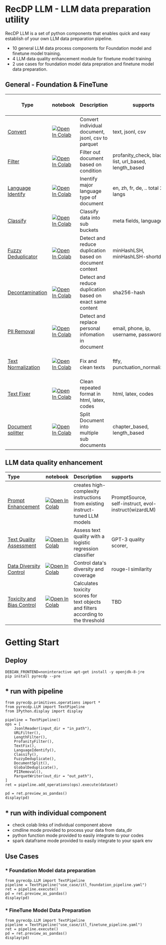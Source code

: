 # RecDP LLM - LLM data preparation utility

RecDP LLM is a set of python components that enables quick and easy establish of your own LLM data preparation pipeline.
* 10 general LLM data process components for Foundation model and finetune model training.
* 4 LLM data quality enhancement module for finetune model training
* 2 use cases for foundation model data prepration and finetune model data preparation.

## General - Foundation & FineTune

| Type                                                                                                                       | notebook                                                                                                                                                                                                   | Description                                               | supports                                             | Verified dataset & size               |
| -------------------------------------------------------------------------------------------------------------------------- | ---------------------------------------------------------------------------------------------------------------------------------------------------------------------------------------------------------- | --------------------------------------------------------- | ---------------------------------------------------- | ------------------------------------- |
| [ Convert ](https://github.com/intel/e2eAIOK/blob/main/RecDP/pyrecdp/primitives/llmutils/convert.py)                       | [![Open In Colab](https://colab.research.google.com/assets/colab-badge.svg)](https://colab.research.google.com/github/intel/e2eAIOK/blob/main/RecDP/examples/notebooks/llmutils/convert.ipynb)             | Convert individual document, jsonl, csv to parquet        | text, jsonl, csv                                     | RedPajama - 2 TB                      |
| [ Filter ](https://github.com/intel/e2eAIOK/blob/main/RecDP/pyrecdp/primitives/llmutils/filter.py)                         | [![Open In Colab](https://colab.research.google.com/assets/colab-badge.svg)](https://colab.research.google.com/github/intel/e2eAIOK/blob/main/RecDP/examples/notebooks/llmutils/filter.ipynb)              | Filter out document based on condition                    | profanity_check, black-list, url_based, length_based | RedPajama - 2 TB                      |
| [ Language Identify ](https://github.com/intel/e2eAIOK/blob/main/RecDP/pyrecdp/primitives/llmutils/language_identify.py)   | [![Open In Colab](https://colab.research.google.com/assets/colab-badge.svg)](https://colab.research.google.com/github/intel/e2eAIOK/blob/main/RecDP/examples/notebooks/llmutils/language_identify.ipynb)   | Inentify major language type of document                  | en, zh, fr, de, .. total 25 langs                    | RedPajama - 2 TB                      |
| [ Classify ](https://github.com/intel/e2eAIOK/blob/main/RecDP/pyrecdp/primitives/llmutils/convert.py)                      | [![Open In Colab](https://colab.research.google.com/assets/colab-badge.svg)](https://colab.research.google.com/github/intel/e2eAIOK/blob/main/RecDP/examples/notebooks/llmutils/classify.ipynb)            | Classify data into sub buckets                            | meta fields, language                                | RefinedWeb - 1.7 TB                   |
| [ Fuzzy Deduplicator ](https://github.com/intel/e2eAIOK/blob/main/RecDP/pyrecdp/primitives/llmutils/classify.py)           | [![Open In Colab](https://colab.research.google.com/assets/colab-badge.svg)](https://colab.research.google.com/github/intel/e2eAIOK/blob/main/RecDP/examples/notebooks/llmutils/fuzzy_deduplication.ipynb) | Detect and reduce duplication based on document context   | minHashLSH, minHashLSH-shortdoc                      | PILE - 200 GB                         |
| [ Decontamination ](https://github.com/intel/e2eAIOK/blob/main/RecDP/pyrecdp/primitives/llmutils/decontaminate.py)         | [![Open In Colab](https://colab.research.google.com/assets/colab-badge.svg)](https://colab.research.google.com/github/intel/e2eAIOK/blob/main/RecDP/examples/notebooks/llmutils/decontamination.ipynb)     | Detect and reduce duplication based on exact same content | sha256-hash                                          | RefinedWeb - 1.7 TB, RedPajama - 2 TB |
| [ PII Removal ](https://github.com/intel/e2eAIOK/blob/main/RecDP/pyrecdp/primitives/llmutils/pii_remove.py)                | [![Open In Colab](https://colab.research.google.com/assets/colab-badge.svg)](https://colab.research.google.com/github/intel/e2eAIOK/blob/main/RecDP/examples/notebooks/llmutils/pii_removal.ipynb)         | Detect and replace personal infomation in document        | email, phone, ip, username, password                 | RefinedWeb - 1.7 TB                   |
| [ Text Normalization ](https://github.com/intel/e2eAIOK/blob/main/RecDP/pyrecdp/primitives/llmutils/text_normalization.py) | [![Open In Colab](https://colab.research.google.com/assets/colab-badge.svg)](https://colab.research.google.com/github/intel/e2eAIOK/blob/main/RecDP/examples/notebooks/llmutils/text_normalization.ipynb)  | Fix and clean texts                                       | ftfy, punctuation_normalization                      | RedPajama - 2 TB , RedPajama - 2 TB   |
| [ Text Fixer ](https://github.com/intel/e2eAIOK/blob/main/RecDP/pyrecdp/primitives/llmutils/text_fixer.py)                 | [![Open In Colab](https://colab.research.google.com/assets/colab-badge.svg)](https://colab.research.google.com/github/intel/e2eAIOK/blob/main/RecDP/examples/notebooks/llmutils/text_fixer.ipynb)          | Clean repeated format in html, latex, codes               | html, latex, codes                                   | RefinedWeb - 1.7 TB                   |
| [ Document splitter  ](https://github.com/intel/e2eAIOK/blob/main/RecDP/pyrecdp/primitives/llmutils/sentence_split.py)     | [![Open In Colab](https://colab.research.google.com/assets/colab-badge.svg)](https://colab.research.google.com/github/intel/e2eAIOK/blob/main/RecDP/examples/notebooks/llmutils/document_split.ipynb)      | Split Document into multiple sub documents                | chapter_based, length_based                          | RefinedWeb - 1.7 TB                   |

## LLM data quality enhancement

| Type                                                                                                                            | notebook                                                                                                                                                                                                       | Description                                                                        | supports                                             |
| :------------------------------------------------------------------------------------------------------------------------------ | -------------------------------------------------------------------------------------------------------------------------------------------------------------------------------------------------------------- | :--------------------------------------------------------------------------------- | :--------------------------------------------------- |
| [ Prompt Enhancement ](#)                                                                                                       | [![Open In Colab](https://colab.research.google.com/assets/colab-badge.svg)](https://colab.research.google.com/github/intel/e2eAIOK/blob/main/RecDP/examples/notebooks/llmutils/prompt_enhancement.ipynb)      | creates high-complexity instructions from existing instruct-tuned LLM models       | PromptSource, self-instruct, evol-instruct(wizardLM) |
| [ Text Quality Assessment ](https://github.com/intel/e2eAIOK/blob/main/RecDP/pyrecdp/primitives/llmutils/quality_classifier.py) | [![Open In Colab](https://colab.research.google.com/assets/colab-badge.svg)](https://colab.research.google.com/github/intel/e2eAIOK/blob/main/RecDP/examples/notebooks/llmutils/text_quality_assessment.ipynb) | Assess text quality with a logistic regression classifier                          | GPT-3 quality scorer,                                |
| [ Data Diversity Control ](https://github.com/intel/e2eAIOK/blob/main/RecDP/pyrecdp/primitives/llmutils/diversity_analysis.py)  | [![Open In Colab](https://colab.research.google.com/assets/colab-badge.svg)](https://colab.research.google.com/github/intel/e2eAIOK/blob/main/RecDP/examples/notebooks/llmutils/data_diversity_control.ipynb)  | Control data's diversity and coverage                                              | rouge-l similarity                                   |
| [ Toxicity and Bias Control ](#)                                                                                                | [![Open In Colab](https://colab.research.google.com/assets/colab-badge.svg)](https://colab.research.google.com/github/intel/e2eAIOK/blob/main/RecDP/examples/notebooks/llmutils/toxicity_bias_control.ipynb)   | Calculates toxicity scores for text objects and filters according to the threshold | TBD                                                  |


# Getting Start

## Deploy
```
DEBIAN_FRONTEND=noninteractive apt-get install -y openjdk-8-jre
pip install pyrecdp --pre
```

## * run with pipeline
```
from pyrecdp.primitives.operations import *
from pyrecdp.LLM import TextPipeline
from IPython.display import display

pipeline = TextPipeline()
ops = [
    JsonlReader(input_dir = "in_path"),
    URLFilter(),
    LengthFilter(),
    ProfanityFilter(),
    TextFix(),
    LanguageIdentify(),
    Classify(),
    FuzzyDeduplicate(),
    DocumentSplit(),
    GlobalDeduplicate(),
    PIIRemoval(),
    ParquetWriter(out_dir = "out_path"),
]
ret = pipeline.add_operations(ops).execute(dataset)

pd = ret.preview_as_pandas()
display(pd)
```

## * run with individual component
  * check colab links of individual component above
  * cmdline mode provided to process your data from data_dir
  * python function mode provided to easily integrate to your codes
  * spark dataframe mode provided to easily integrate to your spark env

## Use Cases

### * Foundation Model data preparation
```
from pyrecdp.LLM import TextPipeline
pipeline = TextPipeline("use_case/itl_foundation_pipeline.yaml")
ret = pipeline.execute()
pd = ret.preview_as_pandas()
display(pd)
```

### * FineTune Model Data Preparation
```
from pyrecdp.LLM import TextPipeline
pipeline = TextPipeline("use_case/itl_finetune_pipeline.yaml")
ret = pipeline.execute()
pd = ret.preview_as_pandas()
display(pd)
```



